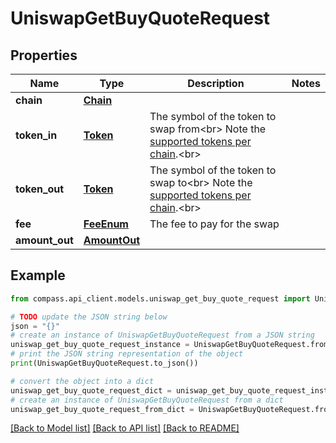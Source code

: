 # UniswapGetBuyQuoteRequest


## Properties

Name | Type | Description | Notes
------------ | ------------- | ------------- | -------------
**chain** | [**Chain**](Chain.md) |  | 
**token_in** | [**Token**](Token.md) | The symbol of the token to swap from&lt;br&gt; Note the [supported tokens per chain](/#/#token-table).&lt;br&gt; | 
**token_out** | [**Token**](Token.md) | The symbol of the token to swap to&lt;br&gt; Note the [supported tokens per chain](/#/#token-table).&lt;br&gt; | 
**fee** | [**FeeEnum**](FeeEnum.md) | The fee to pay for the swap | 
**amount_out** | [**AmountOut**](AmountOut.md) |  | 

## Example

```python
from compass.api_client.models.uniswap_get_buy_quote_request import UniswapGetBuyQuoteRequest

# TODO update the JSON string below
json = "{}"
# create an instance of UniswapGetBuyQuoteRequest from a JSON string
uniswap_get_buy_quote_request_instance = UniswapGetBuyQuoteRequest.from_json(json)
# print the JSON string representation of the object
print(UniswapGetBuyQuoteRequest.to_json())

# convert the object into a dict
uniswap_get_buy_quote_request_dict = uniswap_get_buy_quote_request_instance.to_dict()
# create an instance of UniswapGetBuyQuoteRequest from a dict
uniswap_get_buy_quote_request_from_dict = UniswapGetBuyQuoteRequest.from_dict(uniswap_get_buy_quote_request_dict)
```
[[Back to Model list]](../README.md#documentation-for-models) [[Back to API list]](../README.md#documentation-for-api-endpoints) [[Back to README]](../README.md)


